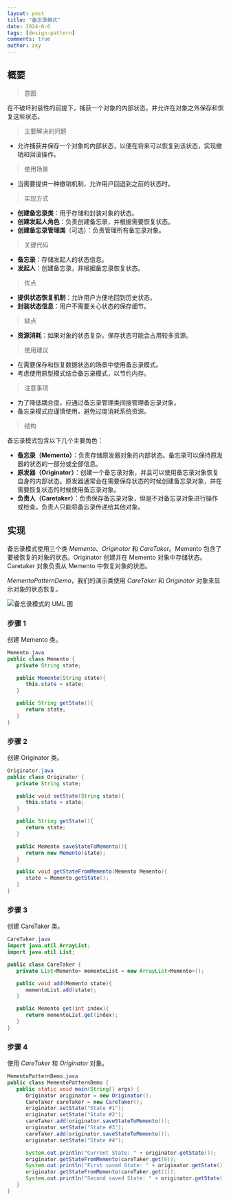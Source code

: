 ```yaml
---
layout: post
title: "备忘录模式"
date: 2024-6-6
tags: [design-pattern]
comments: true
author: zxy
---
```


## 概要

> 意图

在不破坏封装性的前提下，捕获一个对象的内部状态，并允许在对象之外保存和恢复这些状态。

> 主要解决的问题

- 允许捕获并保存一个对象的内部状态，以便在将来可以恢复到该状态，实现撤销和回滚操作。

> 使用场景

- 当需要提供一种撤销机制，允许用户回退到之前的状态时。

> 实现方式

- **创建备忘录类**：用于存储和封装对象的状态。
- **创建发起人角色**：负责创建备忘录，并根据需要恢复状态。
- **创建备忘录管理类**（可选）：负责管理所有备忘录对象。

> 关键代码

- **备忘录**：存储发起人的状态信息。
- **发起人**：创建备忘录，并根据备忘录恢复状态。

> 优点

- **提供状态恢复机制**：允许用户方便地回到历史状态。
- **封装状态信息**：用户不需要关心状态的保存细节。

> 缺点

- **资源消耗**：如果对象的状态复杂，保存状态可能会占用较多资源。

> 使用建议

- 在需要保存和恢复数据状态的场景中使用备忘录模式。
- 考虑使用原型模式结合备忘录模式，以节约内存。

> 注意事项

- 为了降低耦合度，应通过备忘录管理类间接管理备忘录对象。
- 备忘录模式应谨慎使用，避免过度消耗系统资源。

> 结构

备忘录模式包含以下几个主要角色：

- **备忘录（Memento）**：负责存储原发器对象的内部状态。备忘录可以保持原发器的状态的一部分或全部信息。
- **原发器（Originator）**：创建一个备忘录对象，并且可以使用备忘录对象恢复自身的内部状态。原发器通常会在需要保存状态的时候创建备忘录对象，并在需要恢复状态的时候使用备忘录对象。
- **负责人（Caretaker）**：负责保存备忘录对象，但是不对备忘录对象进行操作或检查。负责人只能将备忘录传递给其他对象。

## 实现

备忘录模式使用三个类 _Memento_、_Originator_ 和 _CareTaker_。Memento 包含了要被恢复的对象的状态。Originator 创建并在 Memento 对象中存储状态。Caretaker 对象负责从 Memento 中恢复对象的状态。

_MementoPatternDemo_，我们的演示类使用 _CareTaker_ 和 _Originator_ 对象来显示对象的状态恢复。

![备忘录模式的 UML 图](https://www.runoob.com/wp-content/uploads/2014/08/memento-20220601-memento.svg)

### 步骤 1

创建 Memento 类。

```java
Memento.java
public class Memento {
   private String state;

   public Memento(String state){
      this.state = state;
   }

   public String getState(){
      return state;
   }
}
```

### 步骤 2

创建 Originator 类。

```java
Originator.java
public class Originator {
   private String state;

   public void setState(String state){
      this.state = state;
   }

   public String getState(){
      return state;
   }

   public Memento saveStateToMemento(){
      return new Memento(state);
   }

   public void getStateFromMemento(Memento Memento){
      state = Memento.getState();
   }
}
```

### 步骤 3

创建 CareTaker 类。

```java
CareTaker.java
import java.util.ArrayList;
import java.util.List;

public class CareTaker {
   private List<Memento> mementoList = new ArrayList<Memento>();

   public void add(Memento state){
      mementoList.add(state);
   }

   public Memento get(int index){
      return mementoList.get(index);
   }
}
```

### 步骤 4

使用 _CareTaker_ 和 _Originator_ 对象。

```java
MementoPatternDemo.java
public class MementoPatternDemo {
   public static void main(String[] args) {
      Originator originator = new Originator();
      CareTaker careTaker = new CareTaker();
      originator.setState("State #1");
      originator.setState("State #2");
      careTaker.add(originator.saveStateToMemento());
      originator.setState("State #3");
      careTaker.add(originator.saveStateToMemento());
      originator.setState("State #4");

      System.out.println("Current State: " + originator.getState());
      originator.getStateFromMemento(careTaker.get(0));
      System.out.println("First saved State: " + originator.getState());
      originator.getStateFromMemento(careTaker.get(1));
      System.out.println("Second saved State: " + originator.getState());
   }
}
```

